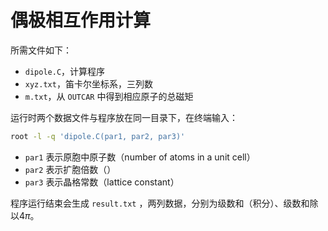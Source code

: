 # 偶极相互作用计算

所需文件如下：
- `dipole.C`，计算程序
- `xyz.txt`，笛卡尔坐标系，三列数
- `m.txt`，从 `OUTCAR` 中得到相应原子的总磁矩

运行时两个数据文件与程序放在同一目录下，在终端输入：
```bash
root -l -q 'dipole.C(par1, par2, par3)'
```
- `par1` 表示原胞中原子数（number of atoms in a unit cell）
- `par2` 表示扩胞倍数（）
- `par3` 表示晶格常数（lattice constant）

程序运行结束会生成 `result.txt` ，两列数据，分别为级数和（积分）、级数和除以4$\pi$。
